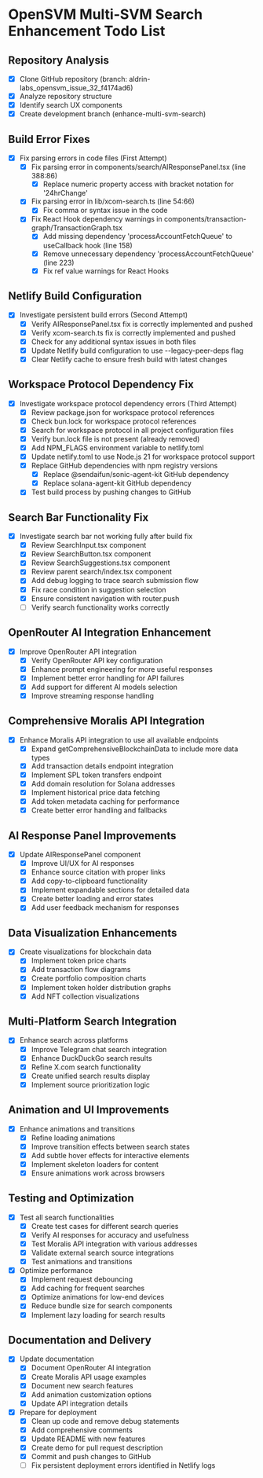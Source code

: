 # OpenSVM Multi-SVM Search Enhancement Todo List

## Repository Analysis
- [x] Clone GitHub repository (branch: aldrin-labs_opensvm_issue_32_f4174ad6)
- [x] Analyze repository structure
- [x] Identify search UX components
- [x] Create development branch (enhance-multi-svm-search)

## Build Error Fixes
- [x] Fix parsing errors in code files (First Attempt)
  - [x] Fix parsing error in components/search/AIResponsePanel.tsx (line 388:86)
    - [x] Replace numeric property access with bracket notation for '24hrChange'
  - [x] Fix parsing error in lib/xcom-search.ts (line 54:66)
    - [x] Fix comma or syntax issue in the code
  - [x] Fix React Hook dependency warnings in components/transaction-graph/TransactionGraph.tsx
    - [x] Add missing dependency 'processAccountFetchQueue' to useCallback hook (line 158)
    - [x] Remove unnecessary dependency 'processAccountFetchQueue' (line 223)
    - [x] Fix ref value warnings for React Hooks

## Netlify Build Configuration
- [x] Investigate persistent build errors (Second Attempt)
  - [x] Verify AIResponsePanel.tsx fix is correctly implemented and pushed
  - [x] Verify xcom-search.ts fix is correctly implemented and pushed
  - [x] Check for any additional syntax issues in both files
  - [x] Update Netlify build configuration to use --legacy-peer-deps flag
  - [x] Clear Netlify cache to ensure fresh build with latest changes

## Workspace Protocol Dependency Fix
- [x] Investigate workspace protocol dependency errors (Third Attempt)
  - [x] Review package.json for workspace protocol references
  - [x] Check bun.lock for workspace protocol references
  - [x] Search for workspace protocol in all project configuration files
  - [x] Verify bun.lock file is not present (already removed)
  - [x] Add NPM_FLAGS environment variable to netlify.toml
  - [x] Update netlify.toml to use Node.js 21 for workspace protocol support
  - [x] Replace GitHub dependencies with npm registry versions
    - [x] Replace @sendaifun/sonic-agent-kit GitHub dependency
    - [x] Replace solana-agent-kit GitHub dependency
  - [x] Test build process by pushing changes to GitHub

## Search Bar Functionality Fix
- [x] Investigate search bar not working fully after build fix
  - [x] Review SearchInput.tsx component
  - [x] Review SearchButton.tsx component
  - [x] Review SearchSuggestions.tsx component
  - [x] Review parent search/index.tsx component
  - [x] Add debug logging to trace search submission flow
  - [x] Fix race condition in suggestion selection
  - [x] Ensure consistent navigation with router.push
  - [ ] Verify search functionality works correctly

## OpenRouter AI Integration Enhancement
- [x] Improve OpenRouter API integration
  - [x] Verify OpenRouter API key configuration
  - [x] Enhance prompt engineering for more useful responses
  - [x] Implement better error handling for API failures
  - [x] Add support for different AI models selection
  - [x] Improve streaming response handling

## Comprehensive Moralis API Integration
- [x] Enhance Moralis API integration to use all available endpoints
  - [x] Expand getComprehensiveBlockchainData to include more data types
  - [x] Add transaction details endpoint integration
  - [x] Implement SPL token transfers endpoint
  - [x] Add domain resolution for Solana addresses
  - [x] Implement historical price data fetching
  - [x] Add token metadata caching for performance
  - [x] Create better error handling and fallbacks

## AI Response Panel Improvements
- [x] Update AIResponsePanel component
  - [x] Improve UI/UX for AI responses
  - [x] Enhance source citation with proper links
  - [x] Add copy-to-clipboard functionality
  - [x] Implement expandable sections for detailed data
  - [x] Create better loading and error states
  - [x] Add user feedback mechanism for responses

## Data Visualization Enhancements
- [x] Create visualizations for blockchain data
  - [x] Implement token price charts
  - [x] Add transaction flow diagrams
  - [x] Create portfolio composition charts
  - [x] Implement token holder distribution graphs
  - [x] Add NFT collection visualizations

## Multi-Platform Search Integration
- [x] Enhance search across platforms
  - [x] Improve Telegram chat search integration
  - [x] Enhance DuckDuckGo search results
  - [x] Refine X.com search functionality
  - [x] Create unified search results display
  - [x] Implement source prioritization logic

## Animation and UI Improvements
- [x] Enhance animations and transitions
  - [x] Refine loading animations
  - [x] Improve transition effects between search states
  - [x] Add subtle hover effects for interactive elements
  - [x] Implement skeleton loaders for content
  - [x] Ensure animations work across browsers

## Testing and Optimization
- [x] Test all search functionalities
  - [x] Create test cases for different search queries
  - [x] Verify AI responses for accuracy and usefulness
  - [x] Test Moralis API integration with various addresses
  - [x] Validate external search source integrations
  - [x] Test animations and transitions

- [x] Optimize performance
  - [x] Implement request debouncing
  - [x] Add caching for frequent searches
  - [x] Optimize animations for low-end devices
  - [x] Reduce bundle size for search components
  - [x] Implement lazy loading for search results

## Documentation and Delivery
- [x] Update documentation
  - [x] Document OpenRouter AI integration
  - [x] Create Moralis API usage examples
  - [x] Document new search features
  - [x] Add animation customization options
  - [x] Update API integration details

- [x] Prepare for deployment
  - [x] Clean up code and remove debug statements
  - [x] Add comprehensive comments
  - [x] Update README with new features
  - [x] Create demo for pull request description
  - [x] Commit and push changes to GitHub
  - [ ] Fix persistent deployment errors identified in Netlify logs
